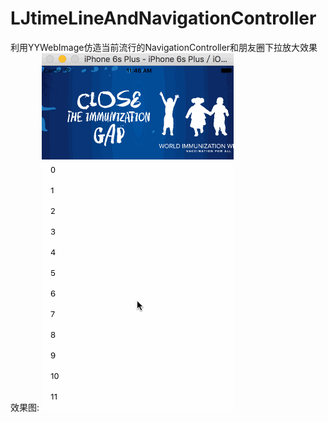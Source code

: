 # LJtimeLineAndNavigationController
利用YYWebImage仿造当前流行的NavigationController和朋友圈下拉放大效果
效果图:
![image](https://github.com/justForL/LJtimeLineAndNavigationController/blob/master/NavigationController.gif)
